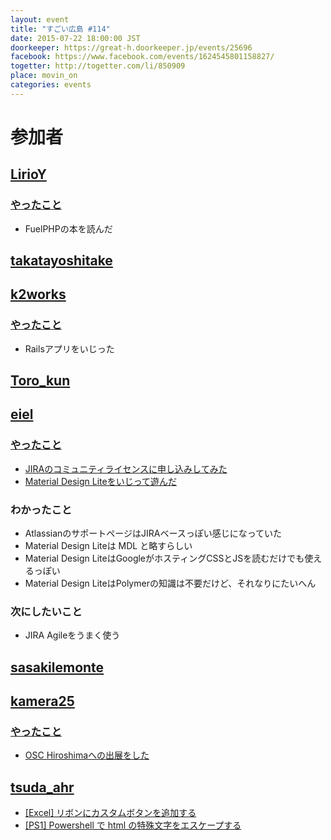 ```yaml
---
layout: event
title: "すごい広島 #114"
date: 2015-07-22 18:00:00 JST
doorkeeper: https://great-h.doorkeeper.jp/events/25696
facebook: https://www.facebook.com/events/1624545801158827/
togetter: http://togetter.com/li/850909
place: movin_on
categories: events
---
```


# 参加者


## [LirioY](http://twitter.com/LirioY)

### [やったこと](https://github.com/great-h/great-h.github.io/issues/1670)

* FuelPHPの本を読んだ

## [takatayoshitake](http://twitter.com/takatayoshitake)


## [k2works](https://github.com/k2works)

### [やったこと](https://github.com/great-h/great-h.github.io/issues/1668)

* Railsアプリをいじった


## [Toro_kun](https://twitter.com/Toro_kun)


## [eiel](http://eiel.info/)

### [やったこと](https://github.com/great-h/great-h.github.io/issues/1667)

* [JIRAのコミュニティライセンスに申し込みしてみた](https://www.atlassian.com/ja/software/views/open-source-license-request)
* [Material Design Liteをいじって遊んだ](http://www.getmdl.io)

### わかったこと

* AtlassianのサポートページはJIRAベースっぽい感じになっていた
* Material Design Liteは MDL と略すらしい
* Material Design LiteはGoogleがホスティングCSSとJSを読むだけでも使えるっぽい
* Material Design LiteはPolymerの知識は不要だけど、それなりにたいへん

### 次にしたいこと

* JIRA Agileをうまく使う


## [sasakilemonte](https://github.com/sasakilemonte)


## [kamera25](https://github.com/kamera25)

### [やったこと](https://github.com/great-h/great-h.github.io/issues/1666)

* [OSC Hiroshimaへの出展をした](http://www.ospn.jp/osc2015-hiroshima/)


## [tsuda_ahr](http://twitter.com/tsuda_ahr)

* [\[Excel\] リボンにカスタムボタンを追加する](http://ooltcloud.expressweb.jp/201507/article_24001733.html)
* [\[PS1\] Powershell で html の特殊文字をエスケープする](http://ooltcloud.expressweb.jp/201507/article_24001927.html)
